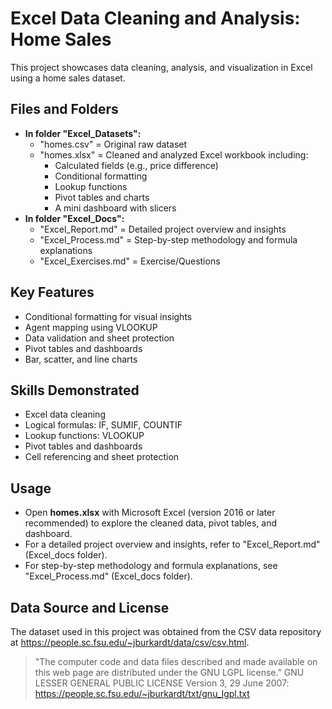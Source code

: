 # Excel Data Cleaning and Analysis: Home Sales

This project showcases data cleaning, analysis, and visualization in Excel using a home sales dataset.

## Files and Folders
- **In folder "Excel_Datasets":**
  - "homes.csv" = Original raw dataset
  - "homes.xlsx" = Cleaned and analyzed Excel workbook including:
    - Calculated fields (e.g., price difference)
    - Conditional formatting
    - Lookup functions
    - Pivot tables and charts
    - A mini dashboard with slicers
- **In folder "Excel_Docs":**
  - "Excel_Report.md" = Detailed project overview and insights
  - "Excel_Process.md" = Step-by-step methodology and formula explanations
  - "Excel_Exercises.md" = Exercise/Questions

## Key Features
- Conditional formatting for visual insights
- Agent mapping using VLOOKUP
- Data validation and sheet protection
- Pivot tables and dashboards
- Bar, scatter, and line charts

## Skills Demonstrated
- Excel data cleaning
- Logical formulas: IF, SUMIF, COUNTIF
- Lookup functions: VLOOKUP
- Pivot tables and dashboards
- Cell referencing and sheet protection

## Usage
- Open **homes.xlsx** with Microsoft Excel (version 2016 or later recommended) to explore the cleaned data, pivot tables, and dashboard.
- For a detailed project overview and insights, refer to "Excel_Report.md" (Excel_docs folder).
- For step-by-step methodology and formula explanations, see "Excel_Process.md" (Excel_docs folder).

## Data Source and License
The dataset used in this project was obtained from the CSV data repository at https://people.sc.fsu.edu/~jburkardt/data/csv/csv.html.
> "The computer code and data files described and made available on this web page are distributed under the GNU LGPL license."
GNU LESSER GENERAL PUBLIC LICENSE Version 3, 29 June 2007: https://people.sc.fsu.edu/~jburkardt/txt/gnu_lgpl.txt
